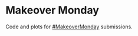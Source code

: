 # Makeover Monday
Code and plots for [#MakeoverMonday](https://www.makeovermonday.co.uk/) submissions.
